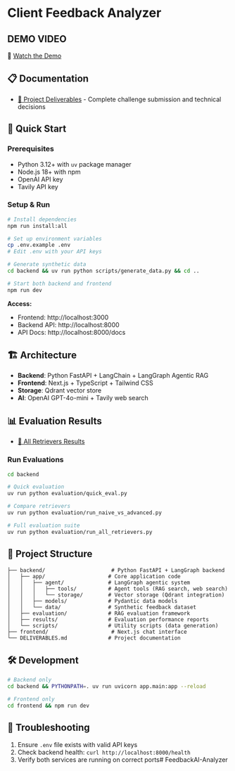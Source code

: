 # Client Feedback Analyzer

## DEMO VIDEO
🎥 [Watch the Demo](https://www.loom.com/share/2b516789b62e49589816364bdf6910b0?sid=bc4ac075-ecb8-4600-96e2-76e51b3e3cb6)

## 📋 Documentation
- [📄 Project Deliverables](DELIVERABLES.md) - Complete challenge submission and technical decisions

## 🚀 Quick Start

### Prerequisites
- Python 3.12+ with `uv` package manager
- Node.js 18+ with npm
- OpenAI API key
- Tavily API key

### Setup & Run
```bash
# Install dependencies
npm run install:all

# Set up environment variables
cp .env.example .env
# Edit .env with your API keys

# Generate synthetic data
cd backend && uv run python scripts/generate_data.py && cd ..

# Start both backend and frontend
npm run dev
```

**Access:**
- Frontend: http://localhost:3000
- Backend API: http://localhost:8000
- API Docs: http://localhost:8000/docs

## 🏗️ Architecture
- **Backend**: Python FastAPI + LangChain + LangGraph Agentic RAG
- **Frontend**: Next.js + TypeScript + Tailwind CSS
- **Storage**: Qdrant vector store
- **AI**: OpenAI GPT-4o-mini + Tavily web search

## 📊 Evaluation Results
- [🔬 All Retrievers Results](backend/results/all_retrievers_results.md)

### Run Evaluations
```bash
cd backend

# Quick evaluation
uv run python evaluation/quick_eval.py

# Compare retrievers
uv run python evaluation/run_naive_vs_advanced.py

# Full evaluation suite
uv run python evaluation/run_all_retrievers.py
```

## 📁 Project Structure
```
├── backend/                     # Python FastAPI + LangGraph backend
│   ├── app/                    # Core application code
│   │   ├── agent/              # LangGraph agentic system
│   │   │   ├── tools/          # Agent tools (RAG search, web search)
│   │   │   └── storage/        # Vector storage (Qdrant integration)
│   │   ├── models/             # Pydantic data models
│   │   └── data/               # Synthetic feedback dataset
│   ├── evaluation/             # RAG evaluation framework
│   ├── results/                # Evaluation performance reports
│   └── scripts/                # Utility scripts (data generation)
├── frontend/                    # Next.js chat interface
└── DELIVERABLES.md             # Project documentation
```

## 🛠️ Development
```bash
# Backend only
cd backend && PYTHONPATH=. uv run uvicorn app.main:app --reload

# Frontend only
cd frontend && npm run dev
```

## 🔧 Troubleshooting
1. Ensure `.env` file exists with valid API keys
2. Check backend health: `curl http://localhost:8000/health`
3. Verify both services are running on correct ports# FeedbackAI-Analyzer
